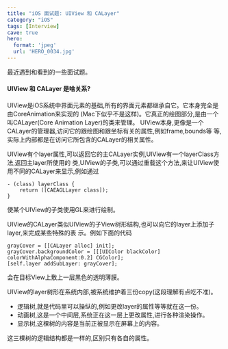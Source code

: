 ```yaml
---
title: "iOS 面试题: UIView 和 CALayer"
category: "iOS"
tags: [Interview]
cave: true
hero:
  format: 'jpeg'
  url: 'HERO_0034.jpg'
---
```

最近遇到和看到的一些面试题。

#### UIView 和 CALayer 是啥关系?

UIView是iOS系统中界面元素的基础,所有的界面元素都继承自它。它本身完全是由CoreAnimation来实现的 (Mac下似乎不是这样)。它真正的绘图部分,是由一个叫CALayer(Core Animation Layer)的类来管理。 UIView本身,更像是一个CALayer的管理器,访问它的跟绘图和跟坐标有关的属性,例如frame,bounds等 等,实际上内部都是在访问它所包含的CALayer的相关属性。

UIView有个layer属性,可以返回它的主CALayer实例,UIView有一个layerClass方法,返回主layer所使用的 类,UIView的子类,可以通过重载这个方法,来让UIView使用不同的CALayer来显示,例如通过

```objc
- (class) layerClass {
    return ([CAEAGLLayer class]);
}
```

使某个UIView的子类使用GL来进行绘制。

UIView的CALayer类似UIView的子View树形结构,也可以向它的layer上添加子layer,来完成某些特殊的表 示。例如下面的代码

```objc
grayCover = [[CALayer alloc] init];
grayCover.backgroundColor = [[[UIColor blackColor] colorWithAlphaComponent:0.2] CGColor];
[self.layer addSubLayer: grayCover];
```

会在目标View上敷上一层黑色的透明薄膜。

UIView的layer树形在系统内部,被系统维护着三份copy(这段理解有点吃不准)。

* 逻辑树,就是代码里可以操纵的,例如更改layer的属性等等就在这一份。
* 动画树,这是一个中间层,系统正在这一层上更改属性,进行各种渲染操作。
* 显示树,这棵树的内容是当前正被显示在屏幕上的内容。

这三棵树的逻辑结构都是一样的,区别只有各自的属性。
